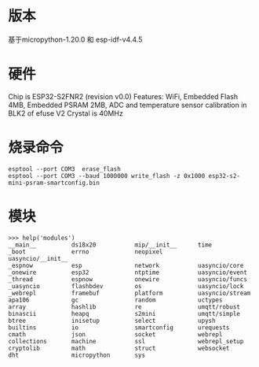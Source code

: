 # 版本
基于micropython-1.20.0  和  esp-idf-v4.4.5
# 硬件
Chip is ESP32-S2FNR2 (revision v0.0)
Features: WiFi, Embedded Flash 4MB, Embedded PSRAM 2MB, ADC and temperature sensor calibration in BLK2 of efuse V2
Crystal is 40MHz
# 烧录命令
```
esptool --port COM3  erase_flash
esptool --port COM3 --baud 1000000 write_flash -z 0x1000 esp32-s2-mini-psram-smartconfig.bin
```
# 模块
```
>>> help('modules')
__main__          ds18x20           mip/__init__      time
_boot             errno             neopixel          uasyncio/__init__
_espnow           esp               network           uasyncio/core
_onewire          esp32             ntptime           uasyncio/event
_thread           espnow            onewire           uasyncio/funcs
_uasyncio         flashbdev         os                uasyncio/lock
_webrepl          framebuf          platform          uasyncio/stream
apa106            gc                random            uctypes
array             hashlib           re                umqtt/robust
binascii          heapq             s2mini            umqtt/simple
btree             inisetup          select            upysh
builtins          io                smartconfig       urequests
cmath             json              socket            webrepl
collections       machine           ssl               webrepl_setup
cryptolib         math              struct            websocket
dht               micropython       sys 
```
